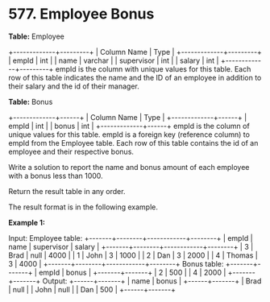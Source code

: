 # 577. Employee Bonus

**Table:** Employee

+-------------+---------+
| Column Name | Type |
+-------------+---------+
| empId | int |
| name | varchar |
| supervisor | int |
| salary | int |
+-------------+---------+
empId is the column with unique values for this table.
Each row of this table indicates the name and the ID of an employee in addition to their salary and the id of their manager.

**Table:** Bonus

+-------------+------+
| Column Name | Type |
+-------------+------+
| empId | int |
| bonus | int |
+-------------+------+
empId is the column of unique values for this table.
empId is a foreign key (reference column) to empId from the Employee table.
Each row of this table contains the id of an employee and their respective bonus.

Write a solution to report the name and bonus amount of each employee with a bonus less than 1000.

Return the result table in any order.

The result format is in the following example.

**Example 1:**

Input:
Employee table:
+-------+--------+------------+--------+
| empId | name | supervisor | salary |
+-------+--------+------------+--------+
| 3 | Brad | null | 4000 |
| 1 | John | 3 | 1000 |
| 2 | Dan | 3 | 2000 |
| 4 | Thomas | 3 | 4000 |
+-------+--------+------------+--------+
Bonus table:
+-------+-------+
| empId | bonus |
+-------+-------+
| 2 | 500 |
| 4 | 2000 |
+-------+-------+
Output:
+------+-------+
| name | bonus |
+------+-------+
| Brad | null |
| John | null |
| Dan | 500 |
+------+-------+
